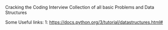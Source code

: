 Cracking the Coding Interview Collection of all basic Problems and Data Structures 



Some Useful links:
1: https://docs.python.org/3/tutorial/datastructures.html#
